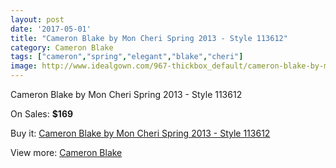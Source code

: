 ```yaml
---
layout: post
date: '2017-05-01'
title: "Cameron Blake by Mon Cheri Spring 2013 - Style 113612"
category: Cameron Blake
tags: ["cameron","spring","elegant","blake","cheri"]
image: http://www.idealgown.com/967-thickbox_default/cameron-blake-by-mon-cheri-spring-2013-style-113612.jpg
---
```

Cameron Blake by Mon Cheri Spring 2013 - Style 113612

On Sales: **$169**
<a href="https://www.idealgown.com/en/cameron-blake/435-cameron-blake-by-mon-cheri-spring-2013-style-113612.html"><amp-img layout="responsive" width="600" height="600" src="//www.idealgown.com/967-thickbox_default/cameron-blake-by-mon-cheri-spring-2013-style-113612.jpg" alt="Cameron Blake by Mon Cheri Spring 2013 - Style 113612 0" /></a>
<a href="https://www.idealgown.com/en/cameron-blake/435-cameron-blake-by-mon-cheri-spring-2013-style-113612.html"><amp-img layout="responsive" width="600" height="600" src="//www.idealgown.com/968-thickbox_default/cameron-blake-by-mon-cheri-spring-2013-style-113612.jpg" alt="Cameron Blake by Mon Cheri Spring 2013 - Style 113612 1" /></a>

Buy it: [Cameron Blake by Mon Cheri Spring 2013 - Style 113612](https://www.idealgown.com/en/cameron-blake/435-cameron-blake-by-mon-cheri-spring-2013-style-113612.html "Cameron Blake by Mon Cheri Spring 2013 - Style 113612")

View more: [Cameron Blake](https://www.idealgown.com/en/7-cameron-blake "Cameron Blake")